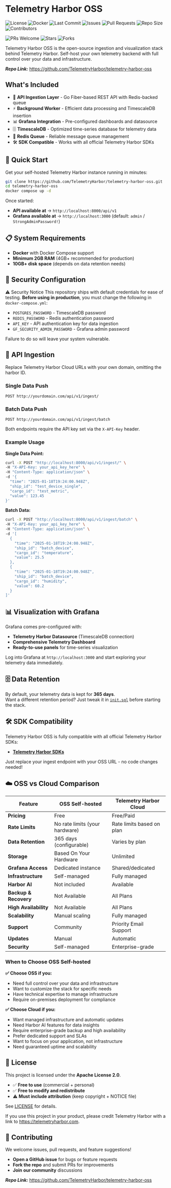 # Telemetry Harbor OSS

<!-- OSS Badges -->
![License](https://img.shields.io/github/license/TelemetryHarbor/telemetry-harbor-oss.svg)
![Docker](https://img.shields.io/badge/Docker-Compose-2496ED.svg)
![Last Commit](https://img.shields.io/github/last-commit/TelemetryHarbor/telemetry-harbor-oss.svg)
![Issues](https://img.shields.io/github/issues/TelemetryHarbor/telemetry-harbor-oss.svg)
![Pull Requests](https://img.shields.io/github/issues-pr/TelemetryHarbor/telemetry-harbor-oss.svg)
![Repo Size](https://img.shields.io/github/repo-size/TelemetryHarbor/telemetry-harbor-oss.svg)
![Contributors](https://img.shields.io/github/contributors/TelemetryHarbor/telemetry-harbor-oss.svg)
<!-- Fun / Community -->
![PRs Welcome](https://img.shields.io/badge/PRs-welcome-brightgreen.svg)
![Stars](https://img.shields.io/github/stars/TelemetryHarbor/telemetry-harbor-oss.svg?style=social)
![Forks](https://img.shields.io/github/forks/TelemetryHarbor/telemetry-harbor-oss.svg?style=social)

Telemetry Harbor OSS is the open-source ingestion and visualization stack behind Telemetry Harbor. Self-host your own telemetry backend with full control over your data and infrastructure.

**_Repo Link:_** https://github.com/TelemetryHarbor/telemetry-harbor-oss



## What's Included

*   🚀 **API Ingestion Layer** - Go Fiber-based REST API with Redis-backed queue
*   ⚡ **Background Worker** - Efficient data processing and TimescaleDB insertion
*   📊 **Grafana Integration** - Pre-configured dashboards and datasource
*   🗄️ **TimescaleDB** - Optimized time-series database for telemetry data
*   🔄 **Redis Queue** - Reliable message queue management
*   🛠️ **SDK Compatible** - Works with all official Telemetry Harbor SDKs



## 🚀 Quick Start

Get your self-hosted Telemetry Harbor instance running in minutes:

```bash
git clone https://github.com/TelemetryHarbor/telemetry-harbor-oss.git
cd telemetry-harbor-oss
docker compose up -d
```

Once started:
*   **API available at** → `http://localhost:8000/api/v1`
*   **Grafana available at** → `http://localhost:3000` (default: `admin` / `StrongAdminPassword!`)


## 📋 System Requirements

*   **Docker** with Docker Compose support
*   **Minimum 2GB RAM** (4GB+ recommended for production)
*   **10GB+ disk space** (depends on data retention needs)



## 🔐 Security Configuration

:warning: Security Notice
This repository ships with default credentials for ease of testing. **Before using in production**, you must change the following in `docker-compose.yml`:

*   `POSTGRES_PASSWORD` - TimescaleDB password
*   `REDIS_PASSWORD` - Redis authentication password  
*   `API_KEY` - API authentication key for data ingestion
*   `GF_SECURITY_ADMIN_PASSWORD` - Grafana admin password

Failure to do so will leave your system vulnerable.


## 📡 API Ingestion

Replace Telemetry Harbor Cloud URLs with your own domain, omitting the harbor ID.

### Single Data Push
```
POST http://yourdomain.com/api/v1/ingest/
```

### Batch Data Push  
```
POST http://yourdomain.com/api/v1/ingest/batch
```

Both endpoints require the API key set via the `X-API-Key` header.

### Example Usage

**Single Data Point:**
```bash
curl -X POST "http://localhost:8000/api/v1/ingest/" \
-H "X-API-Key: your_api_key_here" \
-H "Content-Type: application/json" \
-d '{
  "time": "2025-01-18T19:24:00.948Z",
  "ship_id": "test_device_single",
  "cargo_id": "test_metric",
  "value": 123.45
}'
```

**Batch Data:**
```bash
curl -X POST "http://localhost:8000/api/v1/ingest/batch" \
-H "X-API-Key: your_api_key_here" \
-H "Content-Type: application/json" \
-d '[
  {
    "time": "2025-01-18T19:24:00.948Z",
    "ship_id": "batch_device",
    "cargo_id": "temperature",
    "value": 25.5
  },
  {
    "time": "2025-01-18T19:24:00.948Z", 
    "ship_id": "batch_device",
    "cargo_id": "humidity",
    "value": 60.2
  }
]'
```


## 📊 Visualization with Grafana

Grafana comes pre-configured with:
*   **Telemetry Harbor Datasource** (TimescaleDB connection)
*   **Comprehensive Telemetry Dashboard** 
*   **Ready-to-use panels** for time-series visualization

Log into Grafana at `http://localhost:3000` and start exploring your telemetry data immediately.



## 🗄️ Data Retention

By default, your telemetry data is kept for **365 days**.  
Want a different retention period? Just tweak it in [`init.sql`](https://github.com/TelemetryHarbor/telemetry-harbor-oss/blob/main/init.sql) before starting the stack.


## 🛠️ SDK Compatibility

Telemetry Harbor OSS is fully compatible with all official Telemetry Harbor SDKs:

*   [**Telemetry Harbor SDKs**](/docs/sdks)

Just replace your ingest endpoint with your OSS URL - no code changes needed!


## ☁️ OSS vs Cloud Comparison

| Feature | OSS Self-hosted | Telemetry Harbor Cloud |
|---------|----------------|-------------------------|
| **Pricing** | Free | Free/Paid |
| **Rate Limits** | No rate limits (your hardware) | Rate limits based on plan |
| **Data Retention** | 365 days (configurable) | Varies by plan |
| **Storage** | Based On Your Hardware | Unlimited |
| **Grafana Access** | Dedicated instance | Shared/dedicated |
| **Infrastructure** | Self-managed | Fully managed |
| **Harbor AI** | Not included | Available |
| **Backup & Recovery** | Not Available | All Plans |
| **High Availability** | Not Available | All Plans |
| **Scalability** | Manual scaling | Fully managed |
| **Support** | Community | Priority Email Support |
| **Updates** | Manual | Automatic |
| **Security** | Self-managed | Enterprise-grade |

### When to Choose OSS Self-hosted

**✅ Choose OSS if you:**
*   Need full control over your data and infrastructure
*   Want to customize the stack for specific needs
*   Have technical expertise to manage infrastructure
*   Require on-premises deployment for compliance

**✅ Choose Cloud if you:**
*   Want managed infrastructure and automatic updates
*   Need Harbor AI features for data insights
*   Require enterprise-grade backup and high availability
*   Prefer dedicated support and SLAs
*   Want to focus on your application, not infrastructure
*   Need guaranteed uptime and scalability



## 📜 License

This project is licensed under the **Apache License 2.0**.

*   ✅ **Free to use** (commercial + personal)
*   ✅ **Free to modify and redistribute**
*   ⚠️ **Must include attribution** (keep copyright + NOTICE file)

See [LICENSE](https://github.com/TelemetryHarbor/telemetry-harbor-oss/blob/main/LICENSE) for details.

If you use this project in your product, please credit Telemetry Harbor with a link to https://telemetryharbor.com.



## 🤝 Contributing

We welcome issues, pull requests, and feature suggestions!

*   **Open a GitHub issue** for bugs or feature requests
*   **Fork the repo** and submit PRs for improvements
*   **Join our community** discussions

**_Repo Link:_** https://github.com/TelemetryHarbor/telemetry-harbor-oss
